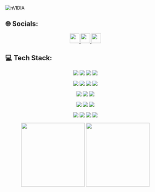 <!--
**leekunhan/leekunhan** is a ✨ _special_ ✨ repository because its `README.md` (this file) appears on your GitHub profile.

icon: https://github.com/alexandresanlim/Badges4-README.md-Profile
status: https://github.com/anuraghazra/github-readme-stats/tree/master
GPRM : https://gprm.itsvg.in
-->

![nVIDIA](https://img.shields.io/badge/nVIDIA-%2376B900.svg?style=for-the-badge&logo=nVIDIA&logoColor=white)

## 🌐 Socials:

<p align="center">
  <a href="https://www.linkedin.com/in/kunhanl0511">
    <img height="30" src="https://img.shields.io/badge/LinkedIn-0077B5?style=for-the-badge&logo=linkedin&logoColor=white"/>
  </a>
  <a href="https://www.instagram.com/kunhanl_/">
    <img height="30" src="https://img.shields.io/badge/Instagram-E4405F?style=for-the-badge&logo=instagram&logoColor=white"/>
  </a>
  <a href="https://www.facebook.com/profile.php?id=100007442648020">
    <img height="30" src="https://img.shields.io/badge/Facebook-1877F2?style=for-the-badge&logo=facebook&logoColor=white"/>
  </a>
</p>

## 💻 Tech Stack:
<p align="center">
  <!-- Development Tools 開發工具 -->
  <img src="https://img.shields.io/badge/VSCode-0078D4?style=for-the-badge&logo=visual%20studio%20code&logoColor=white" >
  <img src="https://img.shields.io/badge/ChatGPT-74aa9c?style=for-the-badge&logo=openai&logoColor=white" />
  <img src="https://img.shields.io/badge/GitBook-7B36ED?style=for-the-badge&logo=gitbook&logoColor=white" />
  <img src="https://img.shields.io/badge/Markdown-000000?style=for-the-badge&logo=markdown&logoColor=white" />
</p>
  
<p align="center">
  <!-- Programming Languages 程式語言 -->
  <img src="https://img.shields.io/badge/C%2B%2B-00599C?style=for-the-badge&logo=c%2B%2B&logoColor=white" />
  <img src="https://img.shields.io/badge/Python-FFD43B?style=for-the-badge&logo=python&logoColor=blue" />
  <img src="https://img.shields.io/badge/HTML5-E34F26?style=for-the-badge&logo=html5&logoColor=white" />
  <img src="https://img.shields.io/badge/CSS3-1572B6?style=for-the-badge&logo=css3&logoColor=white" />
</p>
  
<p align="center">
  <!-- Frameworks & Technologies 框架與技術 -->
  <img src="https://img.shields.io/badge/Vue%20js-35495E?style=for-the-badge&logo=vuedotjs&logoColor=4FC08D" />
  <img src="https://img.shields.io/badge/fastapi-109989?style=for-the-badge&logo=FASTAPI&logoColor=white" />
  <img src="https://img.shields.io/badge/ROS-22314E?style=for-the-badge&logo=ROS&logoColor=white" />
</p>
  
<p align="center">
  <!-- Containers & Cloud Technologies 容器與雲端技術 -->
  <img src="https://img.shields.io/badge/Docker-2CA5E0?style=for-the-badge&logo=docker&logoColor=white" />
  <img src="https://img.shields.io/badge/kubernetes-326ce5.svg?&style=for-the-badge&logo=kubernetes&logoColor=white" />
  <img src="https://img.shields.io/badge/Helm-0F1689?style=for-the-badge&logo=Helm&labelColor=0F1689" />
</p>
  
<p align="center">
  <!-- Operating Systems 作業系統 -->
  <img src="https://img.shields.io/badge/Linux-FCC624?style=for-the-badge&logo=linux&logoColor=black" />
  <img src="https://img.shields.io/badge/Ubuntu-E95420?style=for-the-badge&logo=ubuntu&logoColor=white" />
  <img src="https://img.shields.io/badge/Windows_11-0078d4?style=for-the-badge&logo=windows-11&logoColor=white" />
  <img src="https://img.shields.io/badge/mac%20os-000000?style=for-the-badge&logo=apple&logoColor=white" />
</p>
<p align="center">
  <img height="200"  src="https://api.githubtrends.io/user/svg/leekunhan/langs?time_range=one_year&compact=True&theme=dark" />
  <img height="200"  src="https://github-readme-stats.vercel.app/api?username=leekunhan&theme=apprentice" />
</p>